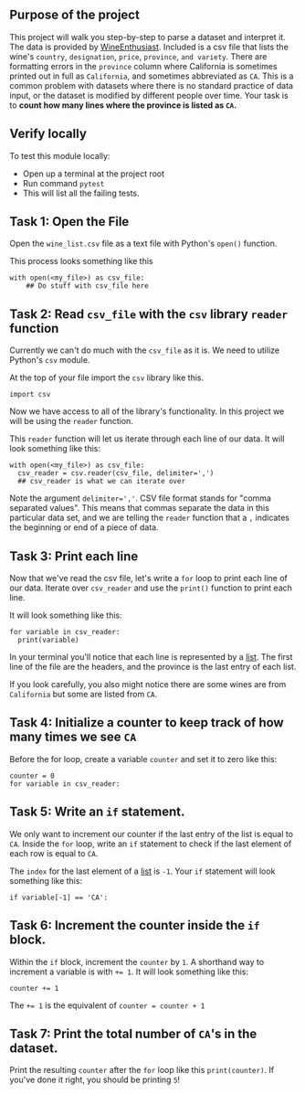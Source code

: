 ## Purpose of the project
This project will walk you step-by-step to parse a dataset and interpret it. The data is provided by [WineEnthusiast](https://www.winemag.com/?s=&drink_type=wine). Included is a csv file that lists the wine's `country`, `designation`, `price`, `province`, `and variety`. There are formatting errors in the `province` column where California is sometimes printed out in full as `California`, and sometimes abbreviated as `CA`. This is a common problem with datasets where there is no standard practice of data input, or the dataset is modified by different people over time. Your task is to **count how many lines where the province is listed as `CA`.**


## Verify locally
To test this module locally:
* Open up a terminal at the project root
* Run command `pytest`
* This will list all the failing tests.


## Task 1: Open the File

Open the `wine_list.csv` file as a text file with Python's `open()` function.

This process looks something like this
```
with open(<my_file>) as csv_file:
    ## Do stuff with csv_file here
```

## Task 2: Read `csv_file` with the `csv` library `reader` function

Currently we can't do much with the `csv_file` as it is. We need to utilize Python's `csv` module.

At the top of your file import the `csv` library like this.

```
import csv
```

Now we have access to all of the library's functionality. In this project we will be using the `reader` function.

This `reader` function will let us iterate through each line of our data. It will look something like this:
```
with open(<my_file>) as csv_file:
  csv_reader = csv.reader(csv_file, delimiter=',')
  ## csv_reader is what we can iterate over
```

Note the argument `delimiter=','`. CSV file format stands for "comma separated values". This means that commas separate the data in this particular data set, and we are telling the `reader` function that a `,` indicates the beginning or end of a piece of data.

## Task 3: Print each line
Now that we've read the csv file, let's write a `for` loop to print each line of our data. Iterate over `csv_reader` and use the `print()` function to print each line.

It will look something like this:
```
for variable in csv_reader:
  print(variable)
```

In your terminal you'll notice that each line is represented by a [list](https://www.tutorialspoint.com/python/python_lists.htm). The first line of the file are the headers, and the province is the last entry of each list.

If you look carefully, you also might notice there are some wines are from `California` but some are listed from `CA`.

## Task 4: Initialize a counter to keep track of how many times we see `CA`

Before the for loop, create a variable `counter` and set it to zero like this:

```
counter = 0
for variable in csv_reader:
```

## Task 5: Write an `if` statement.

We only want to increment our counter if the last entry of the list is equal to `CA`. Inside the `for` loop, write an `if` statement to check if the last element of each row is equal to `CA`.

The `index` for the last element of a [list](https://www.tutorialspoint.com/python/python_lists.htm) is `-1`. Your `if` statement will look something like this:

```
if variable[-1] == 'CA':
```

## Task 6: Increment the counter inside the `if` block.

Within the `if` block, increment the `counter` by `1`. A shorthand way to increment a variable is with `+= 1`. It will look something like this:

```
counter += 1
```
The `+= 1` is the equivalent of `counter = counter + 1`

## Task 7: Print the total number of `CA`'s in the dataset.

Print the resulting `counter` after the `for` loop like this `print(counter)`. If you've done it right, you should be printing `5`!
